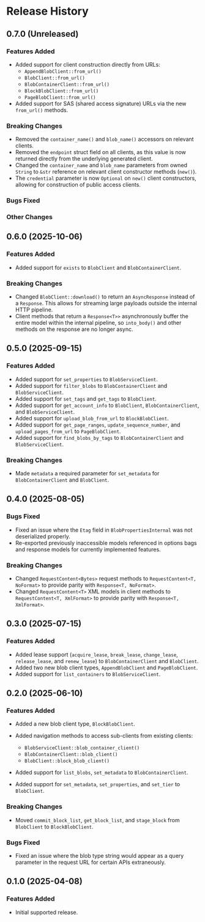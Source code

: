 # Release History

## 0.7.0 (Unreleased)

### Features Added

- Added support for client construction directly from URLs:
  - `AppendBlobClient::from_url()`
  - `BlobClient::from_url()`
  - `BlobContainerClient::from_url()`
  - `BlockBlobClient::from_url()`
  - `PageBlobClient::from_url()`
- Added support for SAS (shared access signature) URLs via the new `from_url()` methods.

### Breaking Changes

- Removed the `container_name()` and `blob_name()` accessors on relevant clients.
- Removed the `endpoint` struct field on all clients, as this value is now returned directly from the underlying generated client.
- Changed the `container_name` and `blob_name` parameters from owned `String` to `&str` reference on relevant client constructor methods (`new()`).
- The `credential` parameter is now `Optional` on `new()` client constructors, allowing for construction of public access clients.

### Bugs Fixed

### Other Changes

## 0.6.0 (2025-10-06)

### Features Added

- Added support for `exists` to `BlobClient` and `BlobContainerClient`.

### Breaking Changes

- Changed `BlobClient::download()` to return an `AsyncResponse` instead of a `Response`. This allows for streaming large payloads outside the internal HTTP pipeline.
- Client methods that return a `Response<T>>` asynchronously buffer the entire model within the internal pipeline, so `into_body()` and other methods on the response are no longer async.

## 0.5.0 (2025-09-15)

### Features Added

- Added support for `set_properties` to `BlobServiceClient`.
- Added support for `filter_blobs` to `BlobContainerClient` and `BlobServiceClient`.
- Added support for `set_tags` and `get_tags` to `BlobClient`.
- Added support for `get_account_info` to `BlobClient`, `BlobContainerClient`, and `BlobServiceClient`.
- Added support for `upload_blob_from_url` to `BlockBlobClient`.
- Added support for `get_page_ranges`, `update_sequence_number`, and `upload_pages_from_url` to `PageBlobClient`.
- Added support for `find_blobs_by_tags` to `BlobContainerClient` and `BlobServiceClient`.

### Breaking Changes

- Made `metadata` a required parameter for `set_metadata` for `BlobContainerClient` and `BlobClient`.

## 0.4.0 (2025-08-05)

### Bugs Fixed

- Fixed an issue where the `Etag` field in `BlobPropertiesInternal` was not deserialized properly.
- Re-exported previously inaccessible models referenced in options bags and response models for currently implemented features.

### Breaking Changes

- Changed `RequestContent<Bytes>` request methods to `RequestContent<T, NoFormat>` to provide parity with `Response<T, NoFormat>`.
- Changed `RequestContent<T>` XML models in client methods to `RequestContent<T, XmlFormat>` to provide parity with `Response<T, XmlFormat>`.

## 0.3.0 (2025-07-15)

### Features Added

- Added lease support (`acquire_lease`, `break_lease`, `change_lease`, `release_lease`, and `renew_lease`) to `BlobContainerClient` and `BlobClient`.
- Added two new blob client types, `AppendBlobClient` and `PageBlobClient`.
- Added support for `list_containers` to `BlobServiceClient`.

## 0.2.0 (2025-06-10)

### Features Added

- Added a new blob client type, `BlockBlobClient`.
- Added navigation methods to access sub-clients from existing clients:
  - `BlobServiceClient::blob_container_client()`
  - `BlobContainerClient::blob_client()`
  - `BlobClient::block_blob_client()`

- Added support for `list_blobs`, `set_metadata` to `BlobContainerClient`.
- Added support for `set_metadata`, `set_properties`, and `set_tier` to `BlobClient`.

### Breaking Changes

- Moved `commit_block_list`, `get_block_list`, and `stage_block` from `BlobClient` to `BlockBlobClient`.

### Bugs Fixed

- Fixed an issue where the blob type string would appear as a query parameter in the request URL for certain APIs extraneously.

## 0.1.0 (2025-04-08)

### Features Added

- Initial supported release.
